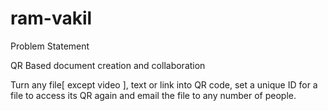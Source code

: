 # ram-vakil

Problem Statement

QR Based document creation and collaboration

Turn any file[ except video ], text or link into QR code, set a unique ID for a file to access its QR again and email the file to any number of people.
